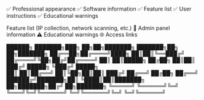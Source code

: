 ✅ Professional appearance ✅ Software information ✅ Feature list ✅ User instructions ✅ Educational warnings

Feature list (IP collection, network scanning, etc.)
🔐 Admin panel information
⚠️ Educational warnings
🌐 Access links


██████╗ ███████╗███╗   ██╗██╗███████╗    ███████╗██╗  ██╗███████╗
██╔══██╗██╔════╝████╗  ██║██║╚══███╔╝    ██╔════╝╚██╗██╔╝██╔════╝
██║  ██║█████╗  ██╔██╗ ██║██║  ███╔╝     █████╗   ╚███╔╝ █████╗  
██║  ██║██╔══╝  ██║╚██╗██║██║ ███╔╝      ██╔══╝   ██╔██╗ ██╔══╝  
██████╔╝███████╗██║ ╚████║██║███████╗ ██╗███████╗██╔╝ ██╗███████╗
╚═════╝ ╚══════╝╚═╝  ╚═══╝╚═╝╚══════╝ ╚═╝╚══════╝╚═╝  ╚═╝╚══════╝
